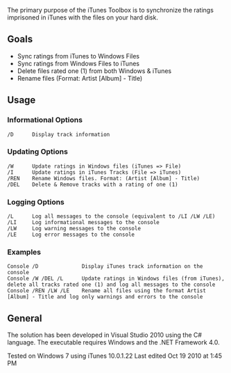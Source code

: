 The primary purpose of the iTunes Toolbox is to synchronize the ratings imprisoned in iTunes with the files on your hard disk.

## Goals ##

- Sync ratings from iTunes to Windows Files
- Sync ratings from Windows Files to iTunes
- Delete files rated one (1) from both Windows & iTunes
- Rename files (Format: Artist [Album] - Title)

## Usage ##

### Informational Options ###
```
/D		Display track information
```


### Updating Options ###
```
/W		Update ratings in Windows files (iTunes => File)
/I		Update ratings in iTunes Tracks (File => iTunes)
/REN	Rename Windows files. Format: (Artist [Album] - Title)
/DEL	Delete & Remove tracks with a rating of one (1)
```


### Logging Options ###
```
/L		Log all messages to the console (equivalent to /LI /LW /LE)
/LI		Log informational messages to the console
/LW		Log warning messages to the console
/LE		Log error messages to the console
```


### Examples ###

```
Console /D				Display iTunes track information on the console
Console /W /DEL /L		Update ratings in Windows files (from iTunes), delete all tracks rated one (1) and log all messages to the console
Console /REN /LW /LE	Rename all files using the format Artist [Album] - Title and log only warnings and errors to the console
```

## General ##

The solution has been developed in Visual Studio 2010 using the C# language.
The executable requires Windows and the .NET Framework 4.0.

Tested on Windows 7 using iTunes 10.0.1.22
Last edited Oct 19 2010 at 1:45 PM